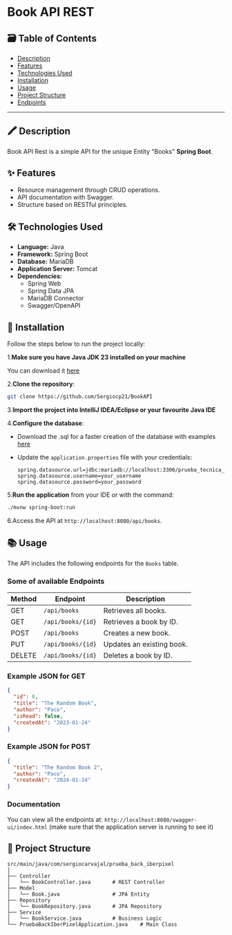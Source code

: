# Book API REST

## 🗃 Table of Contents

- [Description](#description)
- [Features](#features)
- [Technologies Used](#technologies-used)
- [Installation](#installation)
- [Usage](#📚-Usage)
- [Project Structure](#📁-Project-Structure)
- [Endpoints](#endpoints)

---

## 🖍 Description

Book API Rest is a simple API for the unique Entity "Books" **Spring Boot**.

## ✨ Features

- Resource management through CRUD operations.
- API documentation with Swagger.
- Structure based on RESTful principles.

## 🛠️ Technologies Used

- **Language:** Java
- **Framework:** Spring Boot
- **Database:** MariaDB
- **Application Server:** Tomcat
- **Dependencies:**
    - Spring Web
    - Spring Data JPA
    - MariaDB Connector
    - Swagger/OpenAPI

## 🚀 Installation

Follow the steps below to run the project locally:

1.**Make sure you have Java JDK 23 installed on your machine**

You can download it [here](https://www.oracle.com/java/technologies/downloads/)

2.**Clone the repository**:
   ```bash
   git clone https://github.com/Sergiocp21/BookAPI
   ```
3.**Import the project into IntelliJ IDEA/Eclipse or your favourite Java IDE**

4.**Configure the database**:
- Download the .sql for a faster creation of the database with examples [here](https://drive.google.com/file/d/1rnELKcSx16kgZCIv3NJMXKf8iO-TgNJi/view?usp=sharing)

- Update the `application.properties` file with your credentials:
  ```properties
  spring.datasource.url=jdbc:mariadb://localhost:3306/prueba_tecnica_biblioteca
  spring.datasource.username=your_username
  spring.datasource.password=your_password
  ```
5.**Run the application** from your IDE or with the command:
   ```bash
   ./mvnw spring-boot:run
   ```
6.Access the API at `http://localhost:8080/api/books`.

## 📚 Usage

The API includes the following endpoints for the `Books` table.

### **Some of available Endpoints**

| Method | Endpoint          | Description                 |
| ------ | ----------------- | --------------------------- |
| GET    | `/api/books`      | Retrieves all books.        |
| GET    | `/api/books/{id}` | Retrieves a book by ID.     |
| POST   | `/api/books`      | Creates a new book.         |
| PUT    | `/api/books/{id}` | Updates an existing book.   |
| DELETE | `/api/books/{id}` | Deletes a book by ID.       |


### **Example JSON for GET**

```json
{
  "id": 0,
  "title": "The Random Book",
  "author": "Paco",
  "isRead": false,
  "createdAt": "2023-01-24"
}
```

### **Example JSON for POST**

```json
{
  "title": "The Random Book 2",
  "author": "Paco",
  "createdAt": "2024-01-24"
}
```

### Documentation

You can view all the endpoints at: `http://localhost:8080/swagger-ui/index.html` (make sure that the application server is running to see it)

## 📁 Project Structure

```plaintext
src/main/java/com/sergiocarvajal/prueba_back_iberpixel
│
├── Controller
│   └── BookController.java       # REST Controller
├── Model
│   └── Book.java                 # JPA Entity
├── Repository
│   └── BookRepository.java       # JPA Repository
├── Service
│   └── BookService.java          # Business Logic
└── PruebaBackIberPixelApplication.java    # Main Class
```


